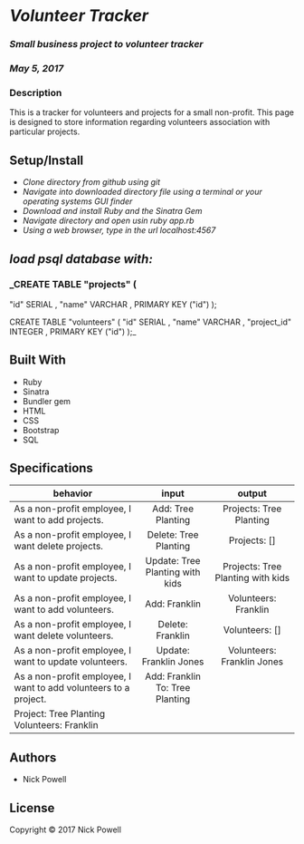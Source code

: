# _Volunteer Tracker_

### _Small business project to volunteer tracker_
### _May 5, 2017_


### Description

This is a tracker for volunteers and projects for a small non-profit. This page is designed to store information regarding volunteers association with particular projects.

## Setup/Install

* _Clone directory from github using git_
* _Navigate into downloaded directory file using a terminal or your operating systems GUI finder_
* _Download and install Ruby and the Sinatra Gem_
* _Navigate directory and open usin ruby app.rb_
* _Using a web browser, type in the url localhost:4567_

## _load psql database with:_
### _CREATE TABLE "projects" (
"id"  SERIAL ,
"name" VARCHAR ,
PRIMARY KEY ("id")
);

CREATE TABLE "volunteers" (
"id"  SERIAL ,
"name" VARCHAR ,
"project_id" INTEGER ,
PRIMARY KEY ("id")
);_

## Built With

* Ruby
* Sinatra
* Bundler gem
* HTML
* CSS
* Bootstrap
* SQL



## Specifications

| behavior |  input   |  output  |
|----------|:--------:|:--------:|
|As a non-profit employee, I want to add projects.|Add: Tree Planting|Projects: Tree Planting|
|As a non-profit employee, I want delete projects.|Delete: Tree Planting|Projects: []|
|As a non-profit employee, I want to update projects.|Update: Tree Planting with kids|Projects: Tree Planting with kids|
|As a non-profit employee, I want to add volunteers.|Add: Franklin|Volunteers: Franklin|
|As a non-profit employee, I want delete volunteers.|Delete: Franklin|Volunteers: []|
|As a non-profit employee, I want to update volunteers.|Update: Franklin Jones|Volunteers: Franklin Jones|
|As a non-profit employee, I want to add volunteers to a project.|Add: Franklin To: Tree Planting|
|Project: Tree Planting Volunteers: Franklin|
## Authors

* Nick Powell

## License

Copyright © 2017 Nick Powell
